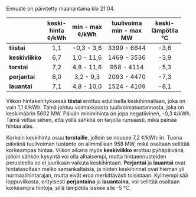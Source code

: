 Ennuste on päivitetty maanantaina klo 21:04.

|              | keski-<br>hinta<br>¢/kWh | min - max<br>¢/kWh | tuulivoima<br>min - max<br>MW | keski-<br>lämpötila<br>°C |
|:-------------|:----------------:|:----------------:|:-------------:|:-------------:|
| **tiistai**  |       1,1        |    -0,3 - 3,6    |  3399 - 6644  |     -3,6      |
| **keskiviikko** |       6,7        |    1,0 - 11,6    |  1469 - 3536  |     -3,9      |
| **torstai**  |       7,2        |    4,8 - 11,6    |   958 - 4114  |     -5,3      |
| **perjantai**|       6,0        |    3,2 - 9,3     |  2093 - 4470  |     -7,3      |
| **lauantai** |       7,1        |    4,8 - 10,0    |  1524 - 4109  |     -8,1      |

Viikon hintakehityksessä **tiistai** erottuu edullisella keskihinnallaan, joka on vain 1,1 ¢/kWh. Tämä johtuu voimakkaasta tuulivoimatuotannosta, joka on keskimäärin 5602 MW. Päivän minimihinta on jopa negatiivinen, -0,3 ¢/kWh. Tämä viittaa siihen, että yöllä sähköä on tarjolla runsaasti, mikä painaa hintaa alas.

Korkein keskihinta osuu **torstaille**, jolloin se nousee 7,2 ¢/kWh:iin. Tuona päivänä tuulivoiman tuotanto on alimmillaan 958 MW, mikä osaltaan selittää korkeampaa hintaa. Viikon aikana myös **keskiviikko** erottuu pyhäpäivänä, jolloin sähkön kysyntä voi olla alhaisempi, mutta hintaennusteiden perusteella se ei juurikaan vaikuta keskihintaan. **Perjantai** ja **lauantai** ovat hintatasoltaan melko samankaltaisia, ja niiden keskihinnat ovat hieman yli normaalihintarajan, mutta eivät eroa merkittävästi toisistaan. Kylmempi sää loppuviikosta, erityisesti **perjantaina** ja **lauantaina**, voi selittää osaltaan korkeampia hintoja, sillä lämpötila laskee alle -5 °C.